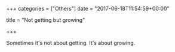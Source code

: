 +++
categories = ["Others"]
date = "2017-06-18T11:54:59+00:00"

title = "Not getting but growing"

+++


Sometimes it's not about getting. It's about growing.
